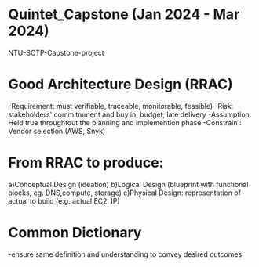 # Quintet_Capstone (Jan 2024 - Mar 2024)
NTU-SCTP-Capstone-project 

# Good Architecture Design (RRAC)
-Requirement: must verifiable, traceable, monitorable, feasible)
-Risk: stakeholders' commitmment and buy in, budget, late delivery 
-Assumption: Held true throughtout the planning and implemention phase
-Constrain : Vendor selection (AWS, Snyk)

# From RRAC to produce:
a)Conceptual Design (ideation)
b)Logical Design (blueprint with functional blocks, eg. DNS,compute, storage)
c)Physical Design: representation of actual to build (e.g. actual EC2, IP)

# Common Dictionary
-ensure same definition and understanding to convey desired outcomes 
